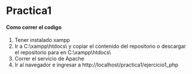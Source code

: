 # Practica1

####  Como correr el codigo

1. Tener instalado xampp
2. Ir a C:\xampp\htdocs\   y copiar el contenido del repositorio o descargar el repositorio para  en C:\xampp\htdocs\
3. Correr el servicio de Apache
4. Ir al navegador  e ingresar a  http://localhost/practica1/ejercicio1_php
